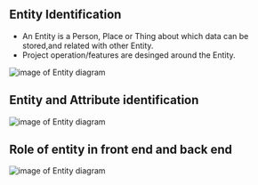 ## Entity Identification
- An Entity is a Person, Place or Thing about which data can be stored,and related with other Entity.
- Project operation/features are desinged around the Entity.

![image of Entity diagram](https://github.com/webutech/Doctor-Appoinment-Spring-App/blob/master/images/Operation_Entity.png)

## Entity and Attribute identification
![image of Entity diagram]()

## Role of entity in front end and back end

![image of Entity diagram]()
						
						
